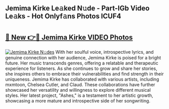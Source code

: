 ## Jemima Kirke Le𝚊ked N𝚞de - Part-IGb Video Le𝚊ks - Hot Onlyf𝚊ns Photos lCUF4

# <h2><a href="http://ab39397.deff.icu/?id=Jemima+Kirke">🔗 New 👉🔴 Jemima Kirke VIDEO Photos</a></h2>

[![Jemima Kirke N𝚞des](https://i.imgur.com/rIISA9y.gif)](http://ab39397.deff.icu/?id=Jemima+Kirke)
With her soulful voice, introspective lyrics, and genuine connection with her audience, Jemima Kirke is poised for a bright future. Her music transcends genres, offering a relatable and therapeutic experience for listeners. As she continues to grow and share her stories, she inspires others to embrace their vulnerabilities and find strength in their uniqueness. Jemima Kirke has collaborated with various artists, including mxmtoon, Chelsea Cutler, and Claud. These collaborations have further showcased her versatility and willingness to explore different musical styles. Her latest project, "Ashes," is a testament to her artistic growth, showcasing a more mature and introspective side of her songwriting.
